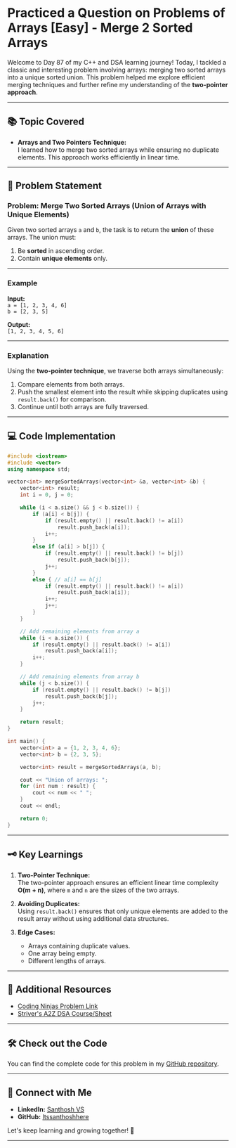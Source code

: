 # Practiced a Question on Problems of Arrays [Easy] - Merge 2 Sorted Arrays

Welcome to Day 87 of my C++ and DSA learning journey! Today, I tackled a classic and interesting problem involving arrays: merging two sorted arrays into a unique sorted union. This problem helped me explore efficient merging techniques and further refine my understanding of the **two-pointer approach**.

---

## 📚 Topic Covered
- **Arrays and Two Pointers Technique:**  
   I learned how to merge two sorted arrays while ensuring no duplicate elements. This approach works efficiently in linear time.

---

## 📝 Problem Statement

### Problem: Merge Two Sorted Arrays (Union of Arrays with Unique Elements)

Given two sorted arrays `a` and `b`, the task is to return the **union** of these arrays. The union must:
1. Be **sorted** in ascending order.
2. Contain **unique elements** only.

---

### Example

**Input:**  
`a = [1, 2, 3, 4, 6]`  
`b = [2, 3, 5]`  

**Output:**  
`[1, 2, 3, 4, 5, 6]`  

---

### Explanation  
Using the **two-pointer technique**, we traverse both arrays simultaneously:
1. Compare elements from both arrays.
2. Push the smallest element into the result while skipping duplicates using `result.back()` for comparison.
3. Continue until both arrays are fully traversed.

---

## 💻 Code Implementation

```cpp
#include <iostream>
#include <vector>
using namespace std;

vector<int> mergeSortedArrays(vector<int> &a, vector<int> &b) {
    vector<int> result;
    int i = 0, j = 0;

    while (i < a.size() && j < b.size()) {
        if (a[i] < b[j]) {
            if (result.empty() || result.back() != a[i])
                result.push_back(a[i]);
            i++;
        } 
        else if (a[i] > b[j]) {
            if (result.empty() || result.back() != b[j])
                result.push_back(b[j]);
            j++;
        } 
        else { // a[i] == b[j]
            if (result.empty() || result.back() != a[i])
                result.push_back(a[i]);
            i++;
            j++;
        }
    }

    // Add remaining elements from array a
    while (i < a.size()) {
        if (result.empty() || result.back() != a[i])
            result.push_back(a[i]);
        i++;
    }

    // Add remaining elements from array b
    while (j < b.size()) {
        if (result.empty() || result.back() != b[j])
            result.push_back(b[j]);
        j++;
    }

    return result;
}

int main() {
    vector<int> a = {1, 2, 3, 4, 6};
    vector<int> b = {2, 3, 5};

    vector<int> result = mergeSortedArrays(a, b);

    cout << "Union of arrays: ";
    for (int num : result) {
        cout << num << " ";
    }
    cout << endl;

    return 0;
}
```

---

## 🗝️ Key Learnings

1. **Two-Pointer Technique:**  
   The two-pointer approach ensures an efficient linear time complexity **O(m + n)**, where `m` and `n` are the sizes of the two arrays.  

2. **Avoiding Duplicates:**  
   Using `result.back()` ensures that only unique elements are added to the result array without using additional data structures.

3. **Edge Cases:**  
   - Arrays containing duplicate values.  
   - One array being empty.  
   - Different lengths of arrays.

---

## 🔗 Additional Resources
- [Coding Ninjas Problem Link](https://www.naukri.com/code360/problems/sorted-array_6613259?utm_source=striver&utm_medium=website&utm_campaign=codestudio_a_zcourse&leftPanelTabValue=PROBLEM)  
- [Striver's A2Z DSA Course/Sheet](https://takeuforward.org/strivers-a2z-dsa-course/strivers-a2z-dsa-course-sheet-2)  

---

## 🛠️ Check out the Code
You can find the complete code for this problem in my [GitHub repository](https://github.com/Itssanthoshhere/Data-Structures-and-Algorithms/blob/main/C%2B%2B%20with%20DSA-learning-journey/Day87%20-%20Solve%20Problems%20on%20Arrays%20%5BEasy%5D%20-%20Find%20the%20Union/Find_the_Union.cpp).

---

## 🔗 Connect with Me
- **LinkedIn:** [Santhosh VS](https://www.linkedin.com/in/thesanthoshvs/)  
- **GitHub:** [Itssanthoshhere](https://github.com/Itssanthoshhere)

Let's keep learning and growing together! 🚀  

---
